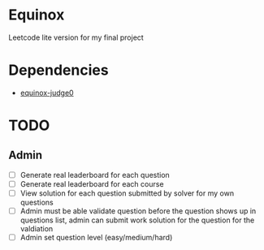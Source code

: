 # Equinox
Leetcode lite version for my final project

# Dependencies
- [equinox-judge0](https://github.com/rizface/equinox-judge)

# TODO
## Admin
- [ ] Generate real leaderboard for each question
- [ ] Generate real leaderboard for each course
- [ ] View solution for each question submitted by solver for my own questions
- [ ] Admin must be able validate question before the question shows up in questions list, admin can submit work solution for the question for the valdiation
- [ ] Admin set question level (easy/medium/hard)